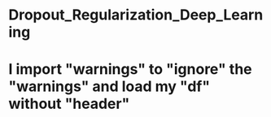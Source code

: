 # Dropout_Regularization_Deep_Learning
# I import "warnings" to "ignore" the  "warnings" and load my "df" without "header"
